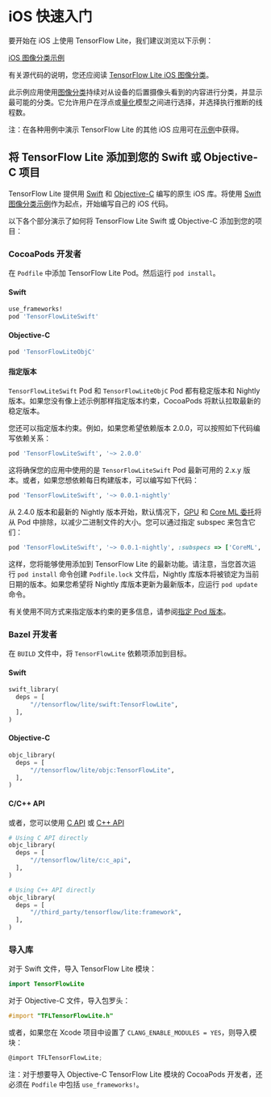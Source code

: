 # iOS 快速入门

要开始在 iOS 上使用 TensorFlow Lite，我们建议浏览以下示例：

<a class="button button-primary" href="https://github.com/tensorflow/examples/tree/master/lite/examples/image_classification/ios">iOS 图像分类示例</a>

有关源代码的说明，您还应阅读 [TensorFlow Lite iOS 图像分类](https://github.com/tensorflow/examples/blob/master/lite/examples/image_classification/ios/EXPLORE_THE_CODE.md)。

此示例应用使用[图像分类](https://www.tensorflow.org/lite/models/image_classification/overview)持续对从设备的后置摄像头看到的内容进行分类，并显示最可能的分类。它允许用户在浮点或[量化](https://www.tensorflow.org/lite/performance/post_training_quantization)模型之间进行选择，并选择执行推断的线程数。

注：在各种用例中演示 TensorFlow Lite 的其他 iOS 应用可在[示例](https://www.tensorflow.org/lite/examples)中获得。

## 将 TensorFlow Lite 添加到您的 Swift 或 Objective-C 项目

TensorFlow Lite 提供用 [Swift](https://github.com/tensorflow/tensorflow/tree/master/tensorflow/lite/swift) 和 [Objective-C](https://github.com/tensorflow/tensorflow/tree/master/tensorflow/lite/objc) 编写的原生 iOS 库。将使用 [Swift 图像分类示例](https://github.com/tensorflow/examples/tree/master/lite/examples/image_classification/ios)作为起点，开始编写自己的 iOS 代码。

以下各个部分演示了如何将 TensorFlow Lite Swift 或 Objective-C 添加到您的项目：

### CocoaPods 开发者

在 `Podfile` 中添加 TensorFlow Lite Pod。然后运行 `pod install`。

#### Swift

```ruby
use_frameworks!
pod 'TensorFlowLiteSwift'
```

#### Objective-C

```ruby
pod 'TensorFlowLiteObjC'
```

#### 指定版本

`TensorFlowLiteSwift` Pod 和 `TensorFlowLiteObjC` Pod 都有稳定版本和 Nightly 版本。如果您没有像上述示例那样指定版本约束，CocoaPods 将默认拉取最新的稳定版本。

您还可以指定版本约束。例如，如果您希望依赖版本 2.0.0，可以按照如下代码编写依赖关系：

```ruby
pod 'TensorFlowLiteSwift', '~> 2.0.0'
```

这将确保您的应用中使用的是 `TensorFlowLiteSwift` Pod 最新可用的 2.x.y 版本。或者，如果您想依赖每日构建版本，可以编写如下代码：

```ruby
pod 'TensorFlowLiteSwift', '~> 0.0.1-nightly'
```

从 2.4.0 版本和最新的 Nightly 版本开始，默认情况下，[GPU](https://www.tensorflow.org/lite/performance/gpu) 和 [Core ML 委托](https://www.tensorflow.org/lite/performance/coreml_delegate)将从 Pod 中排除，以减少二进制文件的大小。您可以通过指定 subspec 来包含它们：

```ruby
pod 'TensorFlowLiteSwift', '~> 0.0.1-nightly', :subspecs => ['CoreML', 'Metal']
```

这样，您将能够使用添加到 TensorFlow Lite 的最新功能。请注意，当您首次运行 `pod install` 命令创建 `Podfile.lock` 文件后，Nightly 库版本将被锁定为当前日期的版本。如果您希望将 Nightly 库版本更新为最新版本，应运行 `pod update` 命令。

有关使用不同方式来指定版本约束的更多信息，请参阅[指定 Pod 版本](https://guides.cocoapods.org/using/the-podfile.html#specifying-pod-versions)。

### Bazel 开发者

在 `BUILD` 文件中，将 `TensorFlowLite` 依赖项添加到目标。

#### Swift

```python
swift_library(
  deps = [
      "//tensorflow/lite/swift:TensorFlowLite",
  ],
)
```

#### Objective-C

```python
objc_library(
  deps = [
      "//tensorflow/lite/objc:TensorFlowLite",
  ],
)
```

#### C/C++ API

或者，您可以使用 [C API](https://www.tensorflow.org/code/tensorflow/lite/c/c_api.h) 或 [C++ API](https://tensorflow.org/lite/api_docs/cc)

```python
# Using C API directly
objc_library(
  deps = [
      "//tensorflow/lite/c:c_api",
  ],
)

# Using C++ API directly
objc_library(
  deps = [
      "//third_party/tensorflow/lite:framework",
  ],
)
```

### 导入库

对于 Swift 文件，导入 TensorFlow Lite 模块：

```swift
import TensorFlowLite
```

对于 Objective-C 文件，导入包罗头：

```objectivec
#import "TFLTensorFlowLite.h"
```

或者，如果您在 Xcode 项目中设置了 `CLANG_ENABLE_MODULES = YES`，则导入模块：

```objectivec
@import TFLTensorFlowLite;
```

注：对于想要导入 Objective-C TensorFlow Lite 模块的 CocoaPods 开发者，还必须在 `Podfile` 中包括 `use_frameworks!`。
